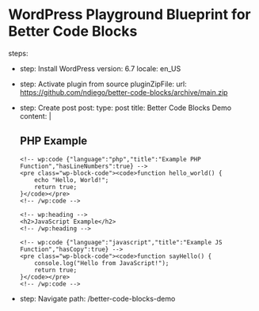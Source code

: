 # WordPress Playground Blueprint for Better Code Blocks
steps:
  - step: Install WordPress
    version: 6.7
    locale: en_US
    
  - step: Activate plugin from source
    pluginZipFile: 
      url: https://github.com/ndiego/better-code-blocks/archive/main.zip
      
  - step: Create post
    post:
      type: post
      title: Better Code Blocks Demo
      content: |
        <!-- wp:heading -->
        <h2>PHP Example</h2>
        <!-- /wp:heading -->

        <!-- wp:code {"language":"php","title":"Example PHP Function","hasLineNumbers":true} -->
        <pre class="wp-block-code"><code>function hello_world() {
            echo "Hello, World!";
            return true;
        }</code></pre>
        <!-- /wp:code -->

        <!-- wp:heading -->
        <h2>JavaScript Example</h2>
        <!-- /wp:heading -->

        <!-- wp:code {"language":"javascript","title":"Example JS Function","hasCopy":true} -->
        <pre class="wp-block-code"><code>function sayHello() {
            console.log("Hello from JavaScript!");
            return true;
        }</code></pre>
        <!-- /wp:code -->

  - step: Navigate
    path: /better-code-blocks-demo 